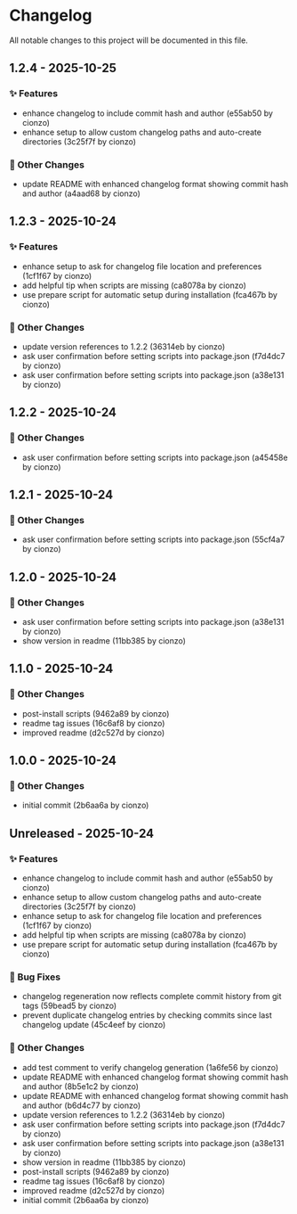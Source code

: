 # Changelog

All notable changes to this project will be documented in this file.

## 1.2.4 - 2025-10-25

### ✨ Features
- enhance changelog to include commit hash and author (e55ab50 by cionzo)
- enhance setup to allow custom changelog paths and auto-create directories (3c25f7f by cionzo)

### 📝 Other Changes
- update README with enhanced changelog format showing commit hash and author (a4aad68 by cionzo)


## 1.2.3 - 2025-10-24

### ✨ Features
- enhance setup to ask for changelog file location and preferences (1cf1f67 by cionzo)
- add helpful tip when scripts are missing (ca8078a by cionzo)
- use prepare script for automatic setup during installation (fca467b by cionzo)

### 📝 Other Changes
- update version references to 1.2.2 (36314eb by cionzo)
- ask user confirmation before setting scripts into package.json (f7d4dc7 by cionzo)
- ask user confirmation before setting scripts into package.json (a38e131 by cionzo)


## 1.2.2 - 2025-10-24

### 📝 Other Changes
- ask user confirmation before setting scripts into package.json (a45458e by cionzo)


## 1.2.1 - 2025-10-24

### 📝 Other Changes
- ask user confirmation before setting scripts into package.json (55cf4a7 by cionzo)


## 1.2.0 - 2025-10-24

### 📝 Other Changes
- ask user confirmation before setting scripts into package.json (a38e131 by cionzo)
- show version in readme (11bb385 by cionzo)


## 1.1.0 - 2025-10-24

### 📝 Other Changes
- post-install scripts (9462a89 by cionzo)
- readme tag issues (16c6af8 by cionzo)
- improved readme (d2c527d by cionzo)


## 1.0.0 - 2025-10-24

### 📝 Other Changes
- initial commit (2b6aa6a by cionzo)


## Unreleased - 2025-10-24

### ✨ Features
- enhance changelog to include commit hash and author (e55ab50 by cionzo)
- enhance setup to allow custom changelog paths and auto-create directories (3c25f7f by cionzo)
- enhance setup to ask for changelog file location and preferences (1cf1f67 by cionzo)
- add helpful tip when scripts are missing (ca8078a by cionzo)
- use prepare script for automatic setup during installation (fca467b by cionzo)

### 🐛 Bug Fixes
- changelog regeneration now reflects complete commit history from git tags (59bead5 by cionzo)
- prevent duplicate changelog entries by checking commits since last changelog update (45c4eef by cionzo)

### 📝 Other Changes
- add test comment to verify changelog generation (1a6fe56 by cionzo)
- update README with enhanced changelog format showing commit hash and author (8b5e1c2 by cionzo)
- update README with enhanced changelog format showing commit hash and author (b6d4c77 by cionzo)
- update version references to 1.2.2 (36314eb by cionzo)
- ask user confirmation before setting scripts into package.json (f7d4dc7 by cionzo)
- ask user confirmation before setting scripts into package.json (a38e131 by cionzo)
- show version in readme (11bb385 by cionzo)
- post-install scripts (9462a89 by cionzo)
- readme tag issues (16c6af8 by cionzo)
- improved readme (d2c527d by cionzo)
- initial commit (2b6aa6a by cionzo)


